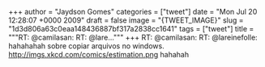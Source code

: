 
+++
author = "Jaydson Gomes"
categories = ["tweet"]
date = "Mon Jul 20 12:28:07 +0000 2009"
draft = false
image = "{TWEET_IMAGE}"
slug = "1d3d806a63c0eaa148436887bf317a2838cc1641"
tags = ["tweet"]
title = """RT: @camilasan: RT: @lare..."""
+++
RT: @camilasan: RT: @lareinefolle: hahahahah sobre copiar arquivos no windows. http://imgs.xkcd.com/comics/estimation.png hahahah
